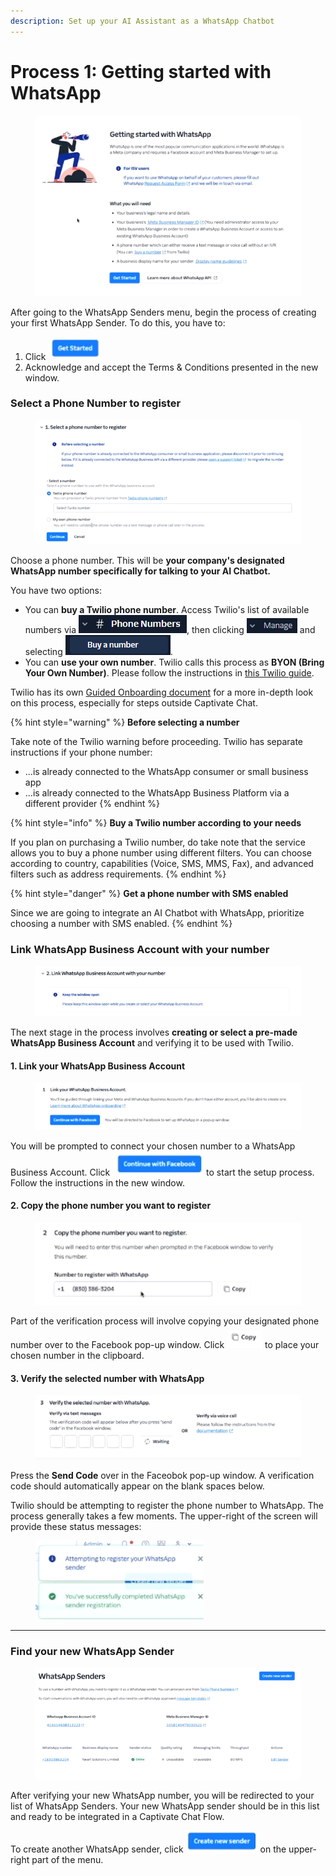 ```yaml
---
description: Set up your AI Assistant as a WhatsApp Chatbot
---
```


# Process 1: Getting started with WhatsApp

<figure><img src="../../../../.gitbook/assets/image (178).png" alt=""><figcaption></figcaption></figure>

After going to the WhatsApp Senders menu, begin the process of creating your first WhatsApp Sender. To do this, you have to:&#x20;

1. Click ![](<../../../../.gitbook/assets/image (179).png>)
2. Acknowledge and accept the Terms & Conditions presented in the new window.

### Select a Phone Number to register

<figure><img src="../../../../.gitbook/assets/image (181).png" alt=""><figcaption></figcaption></figure>

Choose a phone number. This will be **your company's designated WhatsApp number specifically for talking to your AI Chatbot.**

You have two options:

* You can **buy a Twilio phone number**. Access Twilio's list of available numbers via ![](<../../../../.gitbook/assets/image (18).png>), then clicking ![](<../../../../.gitbook/assets/image (19).png>) and selecting ![](<../../../../.gitbook/assets/image (20).png>).
* You can **use your own number**. Twilio calls this process as **BYON (Bring Your Own Number)**. Please follow the instructions in [this Twilio guide](https://help.twilio.com/articles/360052171393-Can-I-register-my-own-phone-number-for-WhatsApp-on-Twilio-?\_gl=1\*br9h2a\*\_gcl\_au\*MTY0OTYxMjg3OC4xNzI0MjQ2Mzc5\*\_ga\*NjAwMDE0NDcuMTcyNDI0NjM3OQ..\*\_ga\_RRP8K4M4F3\*MTcyNTM3MzY2MS43LjEuMTcyNTM3Mzg0Ni4wLjAuMA..).

Twilio has its own [Guided Onboarding document](https://www.twilio.com/docs/whatsapp/guided-onboarding) for a more in-depth look on this process, especially for steps outside Captivate Chat.

{% hint style="warning" %}
**Before selecting a number**

Take note of the Twilio warning before proceeding. Twilio has separate instructions if your phone number:

* ...is already connected to the WhatsApp consumer or small business app
* ...is already connected to the WhatsApp Business Platform via a different provider
{% endhint %}

{% hint style="info" %}
**Buy a Twilio number according to your needs**

If you plan on purchasing a Twilio number, do take note that the service allows you to buy a phone number using different filters. You can choose according to country, capabilities (Voice, SMS, MMS, Fax), and advanced filters such as address requirements.
{% endhint %}

{% hint style="danger" %}
**Get a phone number with SMS enabled**

Since we are going to integrate an AI Chatbot with WhatsApp, prioritize choosing a number with SMS enabled.&#x20;
{% endhint %}

### Link WhatsApp Business Account with your number

<figure><img src="../../../../.gitbook/assets/image (182).png" alt=""><figcaption></figcaption></figure>

The next stage in the process involves **creating or select a pre-made WhatsApp Business Account** and verifying it to be used with Twilio.

#### 1. Link your WhatsApp Business Account

<figure><img src="../../../../.gitbook/assets/image (183).png" alt=""><figcaption></figcaption></figure>

You will be prompted to connect your chosen number to a WhatsApp Business Account. Click ![](<../../../../.gitbook/assets/image (184).png>) to start the setup process. Follow the instructions in the new window.

#### 2. Copy the phone number you want to register

<figure><img src="../../../../.gitbook/assets/image (185).png" alt=""><figcaption></figcaption></figure>

Part of the verification process will involve copying your designated phone number over to the Facebook pop-up window. Click ![](<../../../../.gitbook/assets/image (186).png>) to place your chosen number in the clipboard.

#### 3. Verify the selected number with WhatsApp

<figure><img src="../../../../.gitbook/assets/image (187).png" alt=""><figcaption></figcaption></figure>

Press the **Send Code** over in the Faceobok pop-up window. A verification code should automatically appear on the blank spaces below.&#x20;

Twilio should be attempting to register the phone number to WhatsApp. The process generally takes a few moments. The upper-right of the screen will provide these status messages:

<figure><img src="../../../../.gitbook/assets/image (189).png" alt=""><figcaption></figcaption></figure>

***

### Find your new WhatsApp Sender

<figure><img src="../../../../.gitbook/assets/image (177).png" alt=""><figcaption></figcaption></figure>

After verifying your new WhatsApp number, you will be redirected to your list of WhatsApp Senders. Your new WhatsApp sender should be in this list and ready to be integrated in a Captivate Chat Flow.

To create another WhatsApp sender, click ![](<../../../../.gitbook/assets/image (180).png>) on the upper-right part of the menu.
